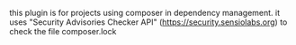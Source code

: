 this plugin is for projects using composer in dependency management. 
it uses "Security Advisories Checker API" (https://security.sensiolabs.org) to check the file composer.lock
